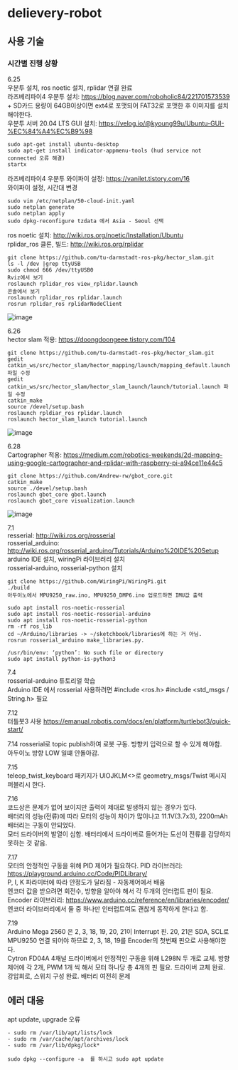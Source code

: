# delievery-robot

## 사용 기술

### 시간별 진행 상황  
6.25  
우분투 설치, ros noetic 설치, rplidar 연결 완료  
라즈베리파이4 우분투 설치: https://blog.naver.com/roboholic84/221701573539  + SD카드 용량이 64GB이상이면 ext4로 포맷되어 FAT32로 포맷한 후 이미지를 설치해야한다.  
우분투 서버 20.04 LTS GUI 설치: https://velog.io/@kyoung99u/Ubuntu-GUI-%EC%84%A4%EC%B9%98   
```
sudo apt-get install ubuntu-desktop
sudo apt-get install indicator-appmenu-tools (hud service not connected 오류 해결)
startx
```
라즈베리파이4 우분투 와이파이 설정: https://vanilet.tistory.com/16  
와이파이 설정, 시간대 변경  
```
sudo vim /etc/netplan/50-cloud-init.yaml  
sudo netplan generate  
sudo netplan apply  
sudo dpkg-reconfigure tzdata 에서 Asia - Seoul 선택  
``` 
ros noetic 설치: http://wiki.ros.org/noetic/Installation/Ubuntu  
rplidar_ros 클론, 빌드: http://wiki.ros.org/rplidar  
```
git clone https://github.com/tu-darmstadt-ros-pkg/hector_slam.git
ls -l /dev |grep ttyUSB
sudo chmod 666 /dev/ttyUSB0
Rviz에서 보기
roslaunch rplidar_ros view_rplidar.launch
콘솔에서 보기
roslaunch rplidar_ros rplidar.launch
rosrun rplidar_ros rplidarNodeClient
```
![image](https://user-images.githubusercontent.com/78460105/123499509-56742480-d672-11eb-9abe-ffae6076edfd.png)  

6.26  
hector slam 적용: https://doongdoongeee.tistory.com/104  
``` 
git clone https://github.com/tu-darmstadt-ros-pkg/hector_slam.git
gedit catkin_ws/src/hector_slam/hector_mapping/launch/mapping_default.launch 파일 수정
gedit catkin_ws/src/hector_slam/hector_slam_launch/launch/tutorial.launch 파일 수정
catkin_make
source /devel/setup.bash
roslaunch rpldiar_ros rplidar.launch
roslaunch hector_slam_launch tutorial.launch
```
![image](https://user-images.githubusercontent.com/78460105/123499975-87098d80-d675-11eb-9006-c118b6d62d38.png)  

6.28  
Cartographer 적용: https://medium.com/robotics-weekends/2d-mapping-using-google-cartographer-and-rplidar-with-raspberry-pi-a94ce11e44c5  
```
git clone https://github.com/Andrew-rw/gbot_core.git
catkin_make
source ./devel/setup.bash
roslaunch gbot_core gbot.launch
roslaunch gbot_core visualization.launch
```
![image](https://user-images.githubusercontent.com/78460105/124073770-74c88e80-da7d-11eb-8fd8-9c4b37ee92fc.png)  

7.1  
resserial: http://wiki.ros.org/rosserial  
rosserial_arduino: http://wiki.ros.org/rosserial_arduino/Tutorials/Arduino%20IDE%20Setup  
arduino IDE 설치, wiringPi 라이브러리 설치  
rosserial-arduino, rosserial-python 설치
```
git clone https://github.com/WiringPi/WiringPi.git
./build
아두이노에서 MPU9250_raw.ino, MPU9250_DMP6.ino 업로드하면 IMU값 출력

sudo apt install ros-noetic-rosserial
sudo apt install ros-noetic-rosserial-arduino
sudo apt install ros-noetic-rosserial-python
rm -rf ros_lib
cd ~/Arduino/libraries -> ~/sketchbook/libraries에 하는 거 아님.
rosrun rosserial_arduino make_libraries.py.

/usr/bin/env: ‘python’: No such file or directory
sudo apt install python-is-python3
```  

7.4  
rosserial-arduino 튜토리얼 학습  
Arduino IDE 에서 rosserial 사용하려면 #include <ros.h> #include <std_msgs / String.h> 필요  

7.12  
터틀봇3 사용 https://emanual.robotis.com/docs/en/platform/turtlebot3/quick-start/

7.14
rosserial로 topic publish하여 로봇 구동. 방향키 입력으로 할 수 있게 해야함.  
아두이노 방향 LOW 일떄 안돌아감.  

7.15  
teleop_twist_keyboard 패키지가 UIOJKLM<>로 geometry_msgs/Twist 메시지 퍼블리시 한다.

7.16  
코드상은 문제가 없어 보이지만 출력이 제대로 발생하지 않는 경우가 있다.  
배터리의 성능(전류)에 따라 모터의 성능이 차이가 많이나고 11.1V(3.7x3), 2200mAh 배터리는 구동이 안되었다.  
모터 드라이버의 발열이 심함. 배터리에서 드라이버로 들어가는 도선이 전류를 감당하지 못하는 것 같음.

7.17  
모터의 안정적인 구동을 위해 PID 제어가 필요하다. PID 라이브러리: https://playground.arduino.cc/Code/PIDLibrary/  
P, I, K 파라미터에 따라 안정도가 달라짐 - 자동제어에서 배움  
엔코더 값을 받으려면 회전수, 방향을 알아야 해서 각 두개의 인터럽트 핀이 필요. Encoder 라이브러리: https://www.arduino.cc/reference/en/libraries/encoder/
엔코더 라이브러리에서 둘 중 하나만 인터럽트여도 괜찮게 동작하게 한다고 함.

7.19  
Arduino Mega 2560 은 2, 3, 18, 19, 20, 21이 Interrupt 핀. 20, 21은 SDA, SCL로 MPU9250 연결 되어야 하므로 2, 3, 18, 19를 Encoder의 첫번째 핀으로 사용해야한다.  
Cytron FD04A 4채널 드라이버에서 안정적인 구동을 위해 L298N 두 개로 교체. 방향 제어에 각 2개, PWM 1개 씩 해서 모터 하나당 총 4개의 핀 필요.
드라이버 교체 완료. 강압회로, 스위치 구성 완료. 배터리 여전히 문제  



## 에러 대응  
apt update, upgrade 오류  
```
- sudo rm /var/lib/apt/lists/lock
- sudo rm /var/cache/apt/archives/lock
- sudo rm /var/lib/dpkg/lock*

sudo dpkg --configure -a  를 하시고 sudo apt update
```
